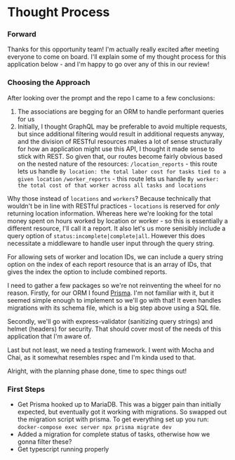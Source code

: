 # Thought Process

### Forward
Thanks for this opportunity team! I'm actually really excited after meeting everyone to come on board. I'll explain some of my thought process for this application below - and I'm happy to go over any of this in our review!

### Choosing the Approach
After looking over the prompt and the repo I came to a few conclusions:
1. The associations are begging for an ORM to handle performant queries for us
2. Initially, I thought GraphQL may be preferable to avoid multiple requests, but since additional filtering would result in additional requests anyway, and the division of RESTful resources makes a lot of sense structurally for how an application might use this API, I thought it made sense to stick with REST. So given that, our routes become fairly obvious based on the nested nature of the resources:
`/location_reports` - this route lets us handle `By location: the total labor cost for tasks tied to a given location`
`/worker_reports` - this route lets us handle `By worker: the total cost of that worker across all tasks and locations`

Why those instead of `locations` and `workers`? Because technically that wouldn't be in line with RESTful practices - `locations` is reserved for _only_ returning location information. Whereas here we're looking for the total money spent on hours worked by location or worker - so this is essentially a different resource, I'll call it a report. It also let's us more senisibly include a query option of `status:incomplete|complete|all`. However this does necessitate a middleware to handle user input through the query string.

For allowing sets of worker and location IDs, we can include a query string option on the index of each report resource that is an array of IDs, that gives the index the option to include combined reports.

I need to gather a few packages so we're not reinventing the wheel for no reason. Firstly, for our ORM I found [Prisma](https://www.prisma.io/orm). I'm not familiar with it, but it seemed simple enough to implement so we'll go with that! It even handles migrations with its schema file, which is a big step above using a SQL file. 

Secondly, we'll go with express-validator (sanitizing query strings) and helmet (headers) for security. That should cover most of the needs of this application that I'm aware of.

Last but not least, we need a testing framework. I went with Mocha and Chai, as it somewhat resembles rspec and I'm kinda used to that.

Alright, with the planning phase done, time to spec things out!

### First Steps

- Get Prisma hooked up to MariaDB. This was a bigger pain than initially expected, but eventually got it working with migrations. So swapped out the migration script with prisma. To get everything set up you run: `docker-compose exec server npx prisma migrate dev`
- Added a migration for complete status of tasks, otherwise how we gonna filter these?
- Get typescript running properly